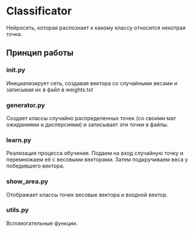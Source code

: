 # Classificator
Нейросеть, которая распознает к какому классу относится некотрая точка.
## Принцип работы
### init.py
Инициализирует сеть, создавая вектора со случайными весами и записывая их в файл в weights.txt
### generator.py
Создает классы случайно распределенных точек (со своими мат ожиданиями и дисперсиями) и записывает эти точки в файлы.
### learn.py
Реализация процесса обучения. Подаем на вход случайную точку и перемножаем её с весовыми векторами. Затем подкручиваем веса у победившего вектора.
### show_area.py
Отображает классы точек весовые вектора и входной вектор.
### utils.py
Вспомогательные функции.
